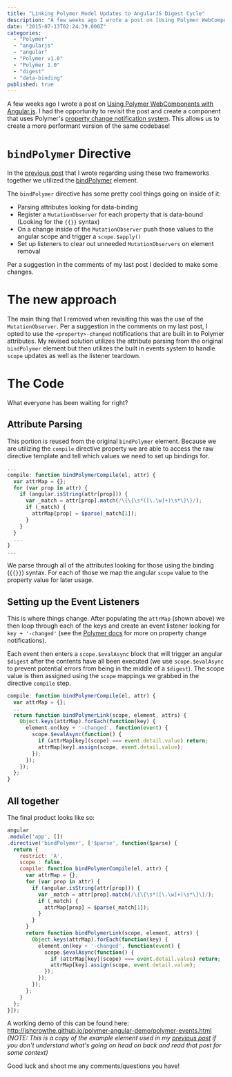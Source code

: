 ```yaml
---
title: "Linking Polymer Model Updates to AngularJS Digest Cycle"
description: "A few weeks ago I wrote a post on [Using Polymer WebComponents with Angular.js. I had the opportunity to revisit the post, wanted to share my thoughts"
date: "2015-07-13T02:24:39.000Z"
categories: 
  - "Polymer"
  - "angularjs"
  - "angular"
  - "Polymer v1.0"
  - "Polymer 1.0"
  - "digest"
  - "data-binding"
published: true
---
```


A few weeks ago I wrote a post on [Using Polymer WebComponents with Angular.js](http://jcrowther.io/2015/05/26/using-polymer-webcomponents-with-angular-js/). I had the opportunity to revisit the post and create a component that uses Polymer's [property change notification system](https://www.polymer-project.org/1.0/docs/devguide/data-binding.html#property-notification). This allows us to create a more performant version of the same codebase! 

# `bindPolymer` Directive

In the [previous post](http://jcrowther.io/2015/05/26/using-polymer-webcomponents-with-angular-js/) that I wrote regarding using these two frameworks together we utilized the [bindPolymer](https://github.com/eee-c/angular-bind-polymer) element.

The `bindPolymer` directive has some pretty cool things going on inside of it:

- Parsing attributes looking for data-binding
- Register a `MutationObserver` for each property that is data-bound (Looking for the `{{}}` syntax)
- On a change inside of the `MutationObserver` push those values to the angular scope and trigger a `scope.$apply()`
- Set up listeners to clear out unneeded `MutationObservers` on element removal

Per a suggestion in the comments of my last post I decided to make some changes.

# The new approach
The main thing that I removed when revisiting this was the use of the `MutationObserver`. Per a suggestion in the comments on my last post, I opted to use the `<property>-changed` notifications that are built in to Polymer attributes. My revised solution utilizes the attribute parsing from the original `bindPolymer` element but then utilizes the built in events system to handle `scope` updates as well as the listener teardown.

# The Code
What everyone has been waiting for right?

## Attribute Parsing
This portion is reused from the original `bindPolymer` element. Because we are utilizing the `compile` directive property we are able to access the raw directive template and tell which values we need to set up bindings for.
```javascript
...
compile: function bindPolymerCompile(el, attr) {
  var attrMap = {};
  for (var prop in attr) {
    if (angular.isString(attr[prop])) {
      var _match = attr[prop].match(/\{\{\s*([\.\w]+)\s*\}\}/);
      if (_match) {
        attrMap[prop] = $parse(_match[1]);
      }
    }
  }
  ...
}
...
```
We parse through all of the attributes looking for those using the binding (`{{}}`) syntax. For each of those we map the angular `scope` value to the property value for later usage.

## Setting up the Event Listeners
This is where things change. After populating the `attrMap` (shown above) we then loop through each of the keys and create an event listener looking for `key + '-changed'` (see the [Polymer docs](https://www.polymer-project.org/1.0/docs/devguide/data-binding.html#property-notification) for more on property change notifications).

Each event then enters a `scope.$evalAsync` block that will trigger an angular `$digest` after the contents have all been executed (we use `scope.$evalAsync` to prevent potential errors from being in the middle of a `$digest`). The scope value is then assigned using the `scope` mappings we grabbed in the directive `compile` step. 
```javascript
compile: function bindPolymerCompile(el, attr) {
  var attrMap = {};
  ...
  return function bindPolymerLink(scope, element, attrs) {
    Object.keys(attrMap).forEach(function(key) {
      element.on(key + '-changed', function(event) {
        scope.$evalAsync(function() {
          if (attrMap[key](scope) === event.detail.value) return;
          attrMap[key].assign(scope, event.detail.value);
        });
      });
    });
  };
}
```

## All together
The final product looks like so:

```javascript
angular
.module('app', [])
.directive('bindPolymer', ['$parse', function($parse) {
  return {
    restrict: 'A',
    scope : false,
    compile: function bindPolymerCompile(el, attr) {
      var attrMap = {};
      for (var prop in attr) {
        if (angular.isString(attr[prop])) {
          var _match = attr[prop].match(/\{\{\s*([\.\w]+)\s*\}\}/);
          if (_match) {
            attrMap[prop] = $parse(_match[1]);
          }
        }
      }
      return function bindPolymerLink(scope, element, attrs) {
        Object.keys(attrMap).forEach(function(key) {
          element.on(key + '-changed', function(event) {
            scope.$evalAsync(function() {
              if (attrMap[key](scope) === event.detail.value) return;
              attrMap[key].assign(scope, event.detail.value);
            });
          });
        });
      };
    }
  };
}]);
```

A working demo of this can be found here: http://jshcrowthe.github.io/polymer-angular-demo/polymer-events.html _(NOTE: This is a copy of the example element used in my [previous post](http://jcrowther.io/2015/05/26/using-polymer-webcomponents-with-angular-js/) if you don't understand what's going on head on back and read that post for some context)_

Good luck and shoot me any comments/questions you have!
